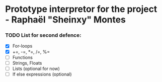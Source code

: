 # Prototype interpretor for the project - Raphaël "Sheinxy" Montes

### TODO List for second defence:
  - [x] For-loops
  - [x] +=, -=, *=, /=, %=
  - [ ] Functions
  - [ ] Strings, Floats
  - [ ] Lists (optional for now)
  - [ ] If else expressions (optional)